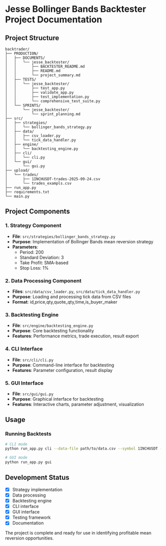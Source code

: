 # Jesse Bollinger Bands Backtester Project Documentation

## Project Structure

```
backtrader/
├── PRODUCTION/
│   ├── DOCUMENTS/
│   │   └── jesse_backtester/
│   │       ├── BACKTESTER_README.md
│   │       ├── README.md
│   │       └── project_summary.md
│   ├── TESTS/
│   │   └── jesse_backtester/
│   │       ├── test_app.py
│   │       ├── validate_app.py
│   │       ├── test_implementation.py
│   │       └── comprehensive_test_suite.py
│   └── SPRINTS/
│       └── jesse_backtester/
│           └── sprint_planning.md
├── src/
│   ├── strategies/
│   │   └── bollinger_bands_strategy.py
│   ├── data/
│   │   ├── csv_loader.py
│   │   └── tick_data_handler.py
│   ├── engine/
│   │   └── backtesting_engine.py
│   ├── cli/
│   │   └── cli.py
│   └── gui/
│       └── gui.py
├── upload/
│   └── trades/
│       ├── 1INCHUSDT-trades-2025-09-24.csv
│       └── trades_exampls.csv
├── run_app.py
├── requirements.txt
└── main.py
```

## Project Components

### 1. Strategy Component
- **File**: `src/strategies/bollinger_bands_strategy.py`
- **Purpose**: Implementation of Bollinger Bands mean reversion strategy
- **Parameters**:
  - Period: 200
  - Standard Deviation: 3
  - Take Profit: SMA-based
  - Stop Loss: 1%

### 2. Data Processing Component
- **Files**: `src/data/csv_loader.py`, `src/data/tick_data_handler.py`
- **Purpose**: Loading and processing tick data from CSV files
- **Format**: id,price,qty,quote_qty,time,is_buyer_maker

### 3. Backtesting Engine
- **File**: `src/engine/backtesting_engine.py`
- **Purpose**: Core backtesting functionality
- **Features**: Performance metrics, trade execution, result export

### 4. CLI Interface
- **File**: `src/cli/cli.py`
- **Purpose**: Command-line interface for backtesting
- **Features**: Parameter configuration, result display

### 5. GUI Interface
- **File**: `src/gui/gui.py`
- **Purpose**: Graphical interface for backtesting
- **Features**: Interactive charts, parameter adjustment, visualization

## Usage

### Running Backtests
```bash
# CLI mode
python run_app.py cli --data-file path/to/data.csv --symbol 1INCHUSDT --period 200 --std-dev 3.0 --capital 10000.0

# GUI mode
python run_app.py gui
```

## Development Status

- [x] Strategy implementation
- [x] Data processing
- [x] Backtesting engine
- [x] CLI interface
- [x] GUI interface
- [x] Testing framework
- [x] Documentation

The project is complete and ready for use in identifying profitable mean reversion opportunities.